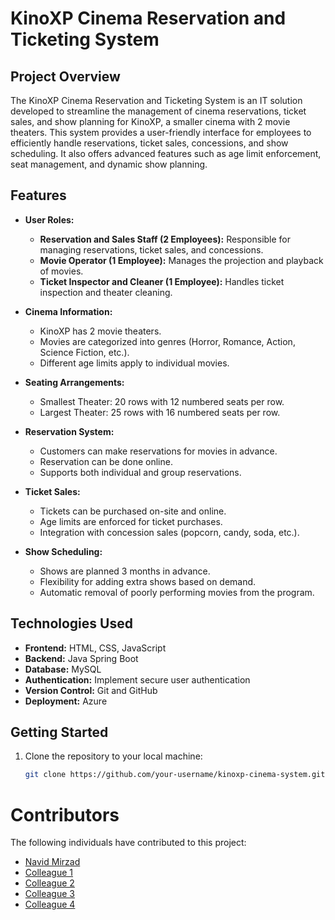 # KinoXP Cinema Reservation and Ticketing System

## Project Overview

The KinoXP Cinema Reservation and Ticketing System is an IT solution developed to streamline the management of cinema reservations, ticket sales, and show planning for KinoXP, a smaller cinema with 2 movie theaters. This system provides a user-friendly interface for employees to efficiently handle reservations, ticket sales, concessions, and show scheduling. It also offers advanced features such as age limit enforcement, seat management, and dynamic show planning.

## Features

- **User Roles:**
  - **Reservation and Sales Staff (2 Employees):** Responsible for managing reservations, ticket sales, and concessions.
  - **Movie Operator (1 Employee):** Manages the projection and playback of movies.
  - **Ticket Inspector and Cleaner (1 Employee):** Handles ticket inspection and theater cleaning.

- **Cinema Information:**
  - KinoXP has 2 movie theaters.
  - Movies are categorized into genres (Horror, Romance, Action, Science Fiction, etc.).
  - Different age limits apply to individual movies.

- **Seating Arrangements:**
  - Smallest Theater: 20 rows with 12 numbered seats per row.
  - Largest Theater: 25 rows with 16 numbered seats per row.

- **Reservation System:**
  - Customers can make reservations for movies in advance.
  - Reservation can be done online.
  - Supports both individual and group reservations.

- **Ticket Sales:**
  - Tickets can be purchased on-site and online.
  - Age limits are enforced for ticket purchases.
  - Integration with concession sales (popcorn, candy, soda, etc.).

- **Show Scheduling:**
  - Shows are planned 3 months in advance.
  - Flexibility for adding extra shows based on demand.
  - Automatic removal of poorly performing movies from the program.

## Technologies Used

- **Frontend:** HTML, CSS, JavaScript
- **Backend:** Java Spring Boot
- **Database:** MySQL
- **Authentication:** Implement secure user authentication
- **Version Control:** Git and GitHub
- **Deployment:** Azure

## Getting Started

1. Clone the repository to your local machine:

   ```bash
   git clone https://github.com/your-username/kinoxp-cinema-system.git


# Contributors

The following individuals have contributed to this project:

- [Navid Mirzad](https://github.com/navidmirzad)
- [Colleague 1](https://github.com/colleague1-username)
- [Colleague 2](https://github.com/colleague2-username)
- [Colleague 3](https://github.com/colleague3-username)
- [Colleague 4](https://github.com/colleague3-username)
